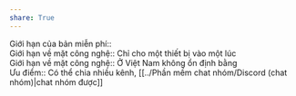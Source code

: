 ```yaml
---  
share: True  
---  
```

Giới hạn của bản miễn phí::  
Giới hạn về mặt công nghệ:: Chỉ cho một thiết bị vào một lúc  
Giới hạn về mặt công nghệ:: Ở Việt Nam không ổn định bằng  
Ưu điểm:: Có thể chia nhiều kênh, [[../Phần mềm chat nhóm/Discord (chat nhóm)|chat nhóm được]]  
